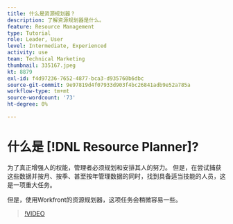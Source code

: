```yaml
---
title: 什么是资源规划器？
description: 了解资源规划器是什么。
feature: Resource Management
type: Tutorial
role: Leader, User
level: Intermediate, Experienced
activity: use
team: Technical Marketing
thumbnail: 335167.jpeg
kt: 8879
exl-id: f4d97236-7652-4877-bca3-d935760b6dbc
source-git-commit: 9e97819d4f07933d903f4bc26841adb9e52a785a
workflow-type: tm+mt
source-wordcount: '73'
ht-degree: 0%

---
```


# 什么是 [!DNL Resource Planner]?

为了真正增强人的权能，管理者必须规划和安排其人的努力。 但是，在尝试捕获这些数据并按月、按季、甚至按年管理数据的同时，找到具备适当技能的人员，这是一项重大任务。

但是，使用Workfront的资源规划器，这项任务会稍微容易一些。


>[!VIDEO](https://video.tv.adobe.com/v/335167/?quality=12)
